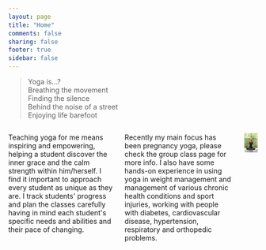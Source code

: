 ```yaml
---
layout: page
title: "Home"
comments: false
sharing: false
footer: true
sidebar: false
---
```


> Yoga is...?  
> Breathing the movement  
> Finding the silence  
> Behind the noise of a street  
> Enjoying life barefoot

<div class="columns">

<p>Teaching yoga for me means inspiring and empowering, helping a student discover the inner grace and the calm strength within him/herself. I find it important to approach every student as unique as they are. I track students' progress and plan the classes carefully having in mind each student's specific needs and abilities and their pace of changing.</p>

<p>Recently my main focus has been pregnancy yoga, please check the group class page for more info. I also have some hands-on experience in using yoga in weight management and management of various chronic health conditions and sport injuries, working with people with diabetes, cardiovascular disease, hypertension, respiratory and orthopedic problems.</p>

<p class="centeredimage"><img src="images/Siddhasana.jpg" alt="Siddhasana"></img></p>

</div>